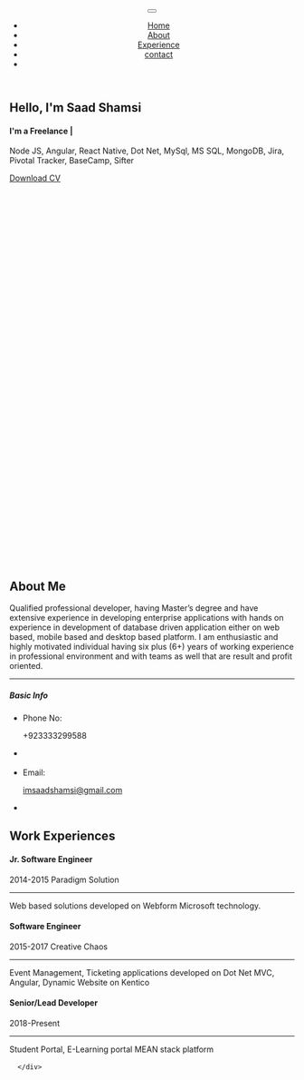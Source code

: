 <html lang="en"><head>
  <!-- Meta -->
  <meta charset="utf-8">
  <meta http-equiv="X-UA-Compatible" content="IE=edge">
  <meta content="Saad shamsi" name="author">
  <meta name="viewport" content="width=device-width, initial-scale=1">
  <meta name="description" content="Creating a professional, modern and sophisticated online resume website is easy with Martyn CV / Resume">
  <meta name="keywords" content="CV, resume, card, vcard, online cv, online resume, professional resume, portfolio, one page, bootstrap responsive, creative html template, creative design, parallax, personal">

  <!-- SITE TITLE -->
  <title>Saad CV - Resume / CV / Portfolio</title>
  <!-- Favicon Icon -->
  <link rel="shortcut icon" type="image/x-icon" href="assets/images/favicon.png">
  <!-- Animation CSS -->
  <link rel="stylesheet" href="assets/css/animate.css">
  <!-- Latest Bootstrap min CSS -->
  <link rel="stylesheet" href="assets/bootstrap/css/bootstrap.min.css">
  <!-- Google Font -->
  <link href="https://fonts.googleapis.com/css?family=Montserrat:100,100i,200,200i,300,300i,400,400i,500,500i,600,600i,700,700i,800,800i,900,900i" rel="stylesheet">
  <link href="https://fonts.googleapis.com/css?family=Roboto:100,100i,300,300i,400,400i,500,500i,700,700i,900,900i" rel="stylesheet">
  <!-- Icon Font CSS -->
  <link rel="stylesheet" href="assets/css/ionicons.min.css">
  <link rel="stylesheet" href="assets/css/themify-icons.css">
  <!-- FontAwesome CSS -->
  <link rel="stylesheet" href="assets/css/all.min.css">
  <!-- Flaticon Font CSS -->
  <link rel="stylesheet" href="assets/css/flaticon.css">
  <!--- owl carousel CSS-->
  <link rel="stylesheet" href="assets/owlcarousel/css/owl.carousel.min.css">
  <link rel="stylesheet" href="assets/owlcarousel/css/owl.theme.css">
  <link rel="stylesheet" href="assets/owlcarousel/css/owl.theme.default.min.css">
  <!-- Magnific Popup CSS -->
  <link rel="stylesheet" href="assets/css/magnific-popup.css">
  <!-- Scrollbar Css -->
  <link rel="stylesheet" href="assets/css/jquery.mCustomScrollbar.min.css">
  <!-- Style CSS -->
  <link rel="stylesheet" href="assets/css/style.css">
  <link rel="stylesheet" href="assets/css/responsive.css">

  <!-- <script>
  var sc_project=11981757;
  var sc_invisible=1;
  var sc_security="35d2687e";
  var sc_https=1;
  </script> -->
  <script src="https://www.statcounter.com/counter/counter.js" async=""></script>

  </head>

  <body data-spy="scroll" data-target=".navbar-nav" data-offset="110">
  <!--    <div id="demo_content" class="demo_switcher">
   <div class="demo">
    <ul class="list_none">
        <li><a href="https://1.envato.market/L1kKj" style="background-color:#88C74A" title="Buy Now"><i class="ion-android-cart"></i></a></li>
          <li><a href="javascript:void(0);" class="demo_icon" title="More Templates" style="background-color:#FF1D4D"><i class="ion-android-apps"></i></a></li>
      </ul>
      <div class="demo_list text-center">
        <h5 class="font_style1">More HTML Template</h5>
        <ul>
            <li><a href="https://bestwebcreator.com/dhyana/" title="Dhyana - Yoga Studio &amp; Meditation"><img src="https://previews.customer.envatousercontent.com/files/268614395/preview.__large_preview.jpg" alt="Dhyana - Yoga Studio &amp; Meditation"><span>Dhyana - Yoga Studio &amp; Meditation</span></a></li>
            <li><a href="https://bestwebcreator.com/organiq/" target="_blank" title="Organiq - Organic Food HTML Template"><img src="https://previews.customer.envatousercontent.com/files/265515383/Preview.__large_preview.jpg" alt=""><span>Organiq - Organic Food HTML Template</span></a></li>
            <li><a href="https://bestwebcreator.com/cafebiz/demo/" target="_blank" title="Cafe Biz | Restaurant &amp; Food"><img src="https://previews.customer.envatousercontent.com/files/264286444/Preview.__large_preview.jpg" alt=""><span>Cafe Biz | Restaurant &amp; Food</span></a></li>
            <li><a href="https://bestwebcreator.com/eduglobal/" target="_blank" title="Eduglobal - LMS Education &amp; Courses"><img src="https://previews.customer.envatousercontent.com/files/264403499/Preview.__large_preview.jpg" alt=""><span>Eduglobal - LMS Education &amp; Courses</span></a></li>
              <li><a href="https://bestwebcreator.com/anger/" target="_blank" title="Anger - Creative Responsive Multi-Purpose"><img src="https://previews.customer.envatousercontent.com/files/262587712/Preview.__large_preview.jpg" alt=""><span>Anger - Creative Responsive Multi-Purpose</span></a></li>
              <li><a href="https://bestwebcreator.com/ATZShop/" target="_blank" title="ATZ Shop - Online Shopping Store"><img src="https://previews.customer.envatousercontent.com/files/258749574/00_Preview-image.__large_preview.jpg" alt=""><span>ATZ Shop - Online Shopping Store</span></a></li>
              <li><a href="https://bestwebcreator.com/cryptocash/" target="_blank" title="Cryptocash – ICO Cryptocurrency &amp; ICO Landing Page HTML5 + Dashboard Template"><img src="https://previews.customer.envatousercontent.com/files/254151235/01_Preview.__large_preview.jpg" alt=""><span>ICO Cryptocurrency Landing Page</span></a></li>
              <li><a href="https://bestwebcreator.com/cryptoking-landing-page/" target="_blank" title="Cryptoking ICO - Bitcoin &amp; ICO Cryptocurrency Landing Page HTML Template"><img src="https://previews.customer.envatousercontent.com/files/249437744/01_Preview.__large_preview.jpg" alt=""><span>Bitcoin &amp; ICO Cryptocurrency Landing Page</span></a></li>
              <li><a href="https://bestwebcreator.com/bitcurrency-demo/" target="_blank" title="Bitcurrency - Bitcoin and Cryptocurrency Landing Page HTML Template"><img src="https://previews.customer.envatousercontent.com/files/245306307/01_Preview.__large_preview.png" alt=""><span>Bitcoin and Cryptocurrency Landing Page</span></a></li>
          </ul>
      </div>
  </div> -->
  <script>

  var removeClass = true;
  $(".demo_icon").click(function () {
    $("body").toggleClass('switch-open');
    $(this).toggleClass('switch-active');
      $(".demo_list").toggleClass('switch-active');
      removeClass = false;
  });

  $(".demo_list,.option_box,.color_icon ").click(function() {
      removeClass = false;
  });

  $("html").click(function () {
      if (removeClass) {
          $(".demo_list").removeClass('switch-active');
      $("body").removeClass('switch-open');
      $('.demo_icon').removeClass('switch-active');
      $('.option_box').parents('li').removeClass('switch-active');
      $('.option_box').removeClass('switch-active');
      }
      removeClass = true;
  });

  </script>

  <!-- LOADER -->
  <div class="preloader" style="display: none;">
      <div class="loader">
      <div class="loader-inner ball-scale">
            <div></div>
            <div></div>
            <div></div>
      </div>
    </div>
  </div>
  <!-- END LOADER -->

  <!-- START HEADER -->
  <header class="header_wrap fixed-top dark_skin hover_menu_style3 transparent-header nav-fixed">
    <div class="container">
      <nav class="navbar navbar-expand-lg">
        <a class="navbar-brand page-scroll" href="#home_section">
            <!-- <img class="logo_light" src="assets/images/logo_white.png" alt="logo">
              <img class="logo_dark" src="assets/images/logo_dark.png" alt="logo">
              <img class="logo_default" src="assets/images/logo_dark.png" alt="logo"> -->
          </a>
          <button class="navbar-toggler" type="button" data-toggle="collapse" data-target="#navbarSupportedContent" aria-controls="navbarSupportedContent" aria-expanded="false" aria-label="Toggle navigation"> <span class="ion-android-menu"></span> </button>
          <div class="collapse navbar-collapse justify-content-end" id="navbarSupportedContent">
            <a class="navbar-brand page-scroll" href="#home_section">
                  <!-- <img class="logo_light" src="assets/images/logo_white.png" alt="logo">
                  <img class="logo_dark" src="assets/images/logo_dark.png" alt="logo">
                  <img class="logo_default" src="assets/images/logo_dark.png" alt="logo"> -->
              </a>
              <ul class="navbar-nav">
                  <li>
                      <a class="nav-link page-scroll" href="#home_section">Home</a>
                  </li>
                  <li>
                      <a class="nav-link page-scroll" href="#about">About</a>
                  </li>
                  <!-- <li>
                      <a class="nav-link page-scroll" href="#services">Services</a>
                  </li>
                  <li>
                      <a class="nav-link page-scroll" href="#portfolio">Portfolio</a>
                  </li> -->
                  <li>
                      <a class="nav-link page-scroll" href="#experience">Experience</a>
                  </li>
                  <!-- <li>
                      <a class="nav-link page-scroll active" href="#blog">blog</a>
                  </li> -->
                  <li>
                      <a class="nav-link page-scroll" href="#contact">contact</a>
                  </li>
                  <li class="dropdown">
                      <!-- <a class="dropdown-toggle nav-link" href="#" data-toggle="dropdown">Pages</a> -->
                      <!-- <div class="dropdown-menu dropdown-reverse">
                          <ul>
                              <li><a class="dropdown-item nav-link nav_item" href="portfolio-detail-dark.html">portfolio detail dark</a></li>
                              <li><a class="dropdown-item nav-link nav_item" href="portfolio-detail-sidemenu-dark.html">portfolio detail sidemenu dark</a></li>
                              <li><a class="dropdown-item nav-link nav_item" href="portfolio-detail-sidemenu-white.html">portfolio detail sidemenu white</a></li>
                              <li><a class="dropdown-item nav-link nav_item" href="portfolio-detail-white.html">portfolio detail white</a></li>
                              <li><a class="dropdown-item nav-link nav_item" href="blog-detail-dark.html">blog detail dark</a></li>
                              <li><a class="dropdown-item nav-link nav_item" href="blog-detail-sidemenu-dark.html">blog detail sidemenu dark</a></li>
                              <li><a class="dropdown-item nav-link nav_item" href="blog-detail-sidemenu-white.html">blog detail sidemenu white</a></li>
                              <li><a class="dropdown-item nav-link nav_item" href="blog-detail-white.html">blog detail white</a></li>
                          </ul>
                      </div> -->
                  </li>
              </ul>
          </div>
      </nav>
    </div>
  </header>
  <!-- START HEADER -->

  <!-- START SECTION BANNER -->
  <section id="home_section" class="banner_section banner_shape">
      <div class="banner_slide_content pb-0">
          <div class="container"><!-- STRART CONTAINER -->
              <div class="row justify-content-between align-items-center">
                  <div class="col-xl-6 col-md-7">
                      <div class="banner_content banner_center_content">
                          <h2 class="animation animated fadeInUp" data-animation="fadeInUp" data-animation-delay="0.02s" style="animation-delay: 0.02s; opacity: 1;">Hello, I'm Saad Shamsi</h2>
                          <div id="typed-strings" class="d-none" style="display: none;">
                              <b>Full Stack Developer</b> <b>Technical Writer</b>
                          </div>
                          <h4 class="animation animated fadeInUp" data-animation="fadeInUp" data-animation-delay="0.03s" style="animation-delay: 0.03s; opacity: 1;">I'm a Freelance <span id="typed-text" class="text_default"></span><span class="typed-cursor">|</span></h4>
                          <p class="animation animated fadeInUp" data-animation="fadeInUp" data-animation-delay="0.04s" style="animation-delay: 0.04s; opacity: 1;">Node JS, Angular, React Native, Dot Net, MySql, MS SQL, MongoDB, Jira, Pivotal Tracker, BaseCamp, Sifter</p>
                          <a href="#" class="btn btn-default rounded-0 btn-aylen animation animated fadeInUp" data-animation="fadeInUp" data-animation-delay="0.05s" style="animation-delay: 0.05s; opacity: 1;">Download CV</a>
                      </div>
                  </div>
                  <div class="col-xl-5 col-md-5">
                    <div style="width: 445px;height: 669px;" class="banner_img animation animated fadeInUp" data-animation="fadeInUp" data-animation-delay="0.02s" style="animation-delay: 0.02s; opacity: 1;">
                        <!-- <img src="assets/images/my_image.png" alt="my_image"> -->
                      </div>
                  </div>
              </div>
          </div><!-- END CONTAINER-->
      </div>
      <!-- <div class="social_banner social_vertical">
        <ul class="list_none social_icons text-center">
              <li><a href="#" class="sc_facebook"><i class="ion-social-facebook"></i></a></li>
              <li><a href="#" class="sc_twitter"><i class="ion-social-twitter"></i></a></li>
              <li><a href="#" class="sc_google"><i class="ion-social-googleplus"></i></a></li>
              <li><a href="#" class="sc_youtube"><i class="ion-social-youtube-outline"></i></a></li>
              <li><a href="#" class="sc_instagram"><i class="ion-social-instagram-outline"></i></a></li>
          </ul>
      </div> -->
  </section>
  <!-- END SECTION BANNER -->

  <!-- START SECTION ABOUT US -->
  <section id="about">
      <div class="container">
          <div class="row">
                  <div class="col-md-4">
                    <!-- <div class="about_img animation animated fadeInUp" data-animation="fadeInUp" data-animation-delay="0.02s" style="animation-delay: 0.02s; opacity: 1;">
                        <img src="assets/images/about_img.png" alt="about_img">
                      </div> -->
                  </div>
                  <div class="col-md-8">
                    <div class="about_info animation animated fadeInUp" data-animation="fadeInUp" data-animation-delay="0.02s" style="animation-delay: 0.02s; opacity: 1;">
                          <div class="heading_s1 mb-3">
                            <h2>About Me</h2>
                          </div>
                          <p>Qualified professional developer, having Master’s degree and have extensive experience in developing enterprise applications
                              with hands on experience in development of database driven application either on web based, mobile based and desktop based platform.
                              I am enthusiastic and highly motivated individual having six plus (6+) years of working experience in professional environment and
                              with teams as well that are result and profit oriented.</p>
                          <!-- <p>All the Lorem Ipsum generators on the Internet tend to repeat predefined chunks as necessary.Iipsum dolor sit amet consectetur adipiscing elitllus blandit massa enim.</p> -->
                          <hr>
                          <div class="heading_s1 mb-4">
                              <h5>Basic Info</h5>
                          </div>
                          <ul class="profile_info list_none" style="
                          display: block;
                      ">
                              <!-- <li>
                                  <span class="title">Date of birth:</span>
                                  <p>20 August 1990</p>
                              </li> -->
                              <li>
                                  <span class="title">Phone No:</span>
                                  <p>+923333299588</p>
                              </li>
                              <li></li>
                              <br>
                              <li>
                                  <span class="title">Email:</span>
                                  <p><a href="mailto:imsaadshamsi@gmail.com">imsaadshamsi@gmail.com</a></p>
                              </li>
                              <li></li>
                              <!-- <li>
                                  <span class="title">Address:</span>
                                  <p> 123 Street, Old Trafford, London </p>
                              </li> -->
                              <!-- <li>
                                  <span class="title">Website:</span>
                                  <p> www.mywebsite.com </p>
                              </li> -->
                              <!-- <li>
                                  <span class="title">Freelance:</span>
                                  <p>Available</p>
                              </li> -->
                          </ul>
                      </div>
                  </div>
              </div>
      </div>
  </section>
  <!-- END SECTION ABOUT US -->

  <!-- START SECTION SERVICES -->
  <section id="services" class="bg_gray" style="display: none;">
    <div class="container">
        <div class="row justify-content-center">
            <div class="col-xl-6 col-lg-7 col-md-9 text-center">
                <div class="heading_s1 animation text-center animated fadeInUp" data-animation="fadeInUp" data-animation-delay="0.02s" style="animation-delay: 0.02s; opacity: 1;">
                    <h2>Awesome Services</h2>
                  </div>
                   <p class="animation animated fadeInUp" data-animation="fadeInUp" data-animation-delay="0.03s" style="animation-delay: 0.03s; opacity: 1;">Lorem ipsum dolor sit amet, consectetur adipiscing elit. Phasellus blandit massa enim. Nullam id varius nunc id varius nunc.</p>
              </div>
          </div>
          <div class="row animation animated fadeInUp" data-animation="fadeInUp" data-animation-delay="0.04s" style="animation-delay: 0.04s; opacity: 1;">
            <div class="col-lg-4 col-sm-6 text-center">
                <div class="icon_box icon_box_style_1">
                      <div class="box_icon mb-3">
                          <i class="ti-image"></i>
                      </div>
                      <div class="icon_box_content">
                          <h5>Graphic Design</h5>
                          <p>There are many variations of passages of Lorem Ipsum available, but the majority have suffered alteration</p>
                      </div>
                  </div>
              </div>
              <div class="col-lg-4 col-sm-6 text-center">
                <div class="icon_box icon_box_style_1">
                      <div class="box_icon mb-3">
                          <i class="ti-video-camera"></i>
                      </div>
                      <div class="icon_box_content">
                          <h5>Digital Marketing</h5>
                          <p>There are many variations of passages of Lorem Ipsum available, but the majority have suffered alteration</p>
                      </div>
                  </div>
              </div>
              <div class="col-lg-4 col-sm-6 text-center">
                <div class="icon_box icon_box_style_1">
                      <div class="box_icon mb-3">
                          <i class="ti-crown"></i>
                      </div>
                      <div class="icon_box_content">
                          <h5>Branding</h5>
                          <p>There are many variations of passages of Lorem Ipsum available, but the majority have suffered alteration</p>
                      </div>
                   </div>
              </div>
            <div class="col-lg-4 col-sm-6 text-center">
                <div class="icon_box icon_box_style_1">
                      <div class="box_icon mb-3">
                          <i class="ti-light-bulb"></i>
                      </div>
                      <div class="icon_box_content">
                          <h5>Development</h5>
                          <p>There are many variations of passages of Lorem Ipsum available, but the majority have suffered alteration</p>
                      </div>
                  </div>
              </div>
              <div class="col-lg-4 col-sm-6 text-center">
                <div class="icon_box icon_box_style_1">
                      <div class="box_icon mb-3">
                          <i class="ti-mobile"></i>
                      </div>
                      <div class="icon_box_content">
                          <h5>Mobile Application</h5>
                          <p>There are many variations of passages of Lorem Ipsum available, but the majority have suffered alteration</p>
                      </div>
                  </div>
              </div>
              <div class="col-lg-4 col-sm-6 text-center">
                <div class="icon_box icon_box_style_1">
                      <div class="box_icon mb-3">
              <i class="ti-camera"></i>
                      </div>
                      <div class="icon_box_content">
                          <h5>Photography</h5>
                          <p>There are many variations of passages of Lorem Ipsum available, but the majority have suffered alteration</p>
                      </div>
                  </div>
              </div>
          </div>
      </div>
  </section>
  <!-- END SECTION SERVICES -->

  <!-- START SECTION PORTFOLIO -->
  <section id="portfolio" class="pb_70" style="display: none;">
      <div class="container">
        <div class="row justify-content-center">
              <div class="col-xl-6 col-lg-7 col-md-9 text-center">
                  <div class="heading_s1 animation animated fadeInUp" data-animation="fadeInUp" data-animation-delay="0.02s" style="animation-delay: 0.02s; opacity: 1;">
                      <h2>My Portfolio</h2>
                  </div>
                  <p class="animation animated fadeInUp" data-animation="fadeInUp" data-animation-delay="0.03s" style="animation-delay: 0.03s; opacity: 1;">Lorem ipsum dolor sit amet, consectetur adipiscing elit. Phasellus blandit massa enim. Nullam id varius nunc id varius nunc.</p>
              </div>
          </div>
          <div class="row">
              <div class="col-12">
                  <div class="cleafix small_divider"></div>
              </div>
          </div>
          <div class="row mb-4 mb-md-5">
              <div class="col-md-12 text-center">
                  <ul class="list_none grid_filter filter_tab2 animation animated fadeInUp" data-animation="fadeInUp" data-animation-delay="0.04s" style="animation-delay: 0.04s; opacity: 1;">
                      <li><a href="#" class="current" data-filter="*">all</a></li>
                      <li><a href="#" data-filter=".brands">Branding</a></li>
                      <li><a href="#" data-filter=".web-design">Web Design</a></li>
                      <li><a href="#" data-filter=".development">Development</a></li>
                  </ul>
              </div>
          </div>
          <div class="row">
              <div class="col-md-12">
                  <ul class="grid_container gutter_medium work_col3 portfolio_gallery portfolio_style2 animation animated fadeInUp" data-animation="fadeInUp" data-animation-delay="0.04s" style="animation-delay: 0.04s; opacity: 1; position: relative; height: 526.625px;">
                    <li class="grid-sizer"></li>
                      <!-- START PORTFOLIO ITEM -->
                      <li class="grid_item web-design" style="position: absolute; left: 0%; top: 0px;">
                          <div class="portfolio_item" data-tilt="">
                              <a href="#" class="image_link">
                                  <img src="assets/images/portfolio_item_small1.jpg" alt="image">
                              </a>
                                  <div class="portfolio_content">
                                      <div class="link_container">
                                          <a href="assets/images/portfolio_item1.jpg" class="image_popup"><i class="ion-image"></i></a>
                                          <a href="portfolio-detail-white.html"><i class="ion-plus"></i></a>
                                      </div>
                                      <h5><a href="portfolio-detail-white.html">Branded Products</a></h5>
                                      <p>Web Design</p>
                                </div>
                          </div>
                      </li>
                      <!-- END PORTFOLIO ITEM -->
                      <!-- START PORTFOLIO ITEM -->
                      <li class="grid_item brands web-design development" style="position: absolute; left: 33.3292%; top: 0px;">
                          <div class="portfolio_item" data-tilt="">
                              <a href="#" class="image_link">
                                  <img src="assets/images/portfolio_item_small2.jpg" alt="image">
                              </a>
                                  <div class="portfolio_content">
                                      <div class="link_container">
                                          <a href="assets/images/portfolio_item2.jpg" class="image_popup"><i class="ion-image"></i></a>
                                          <a href="portfolio-detail-white.html"><i class="ion-plus"></i></a>
                                      </div>
                                      <h5><a href="portfolio-detail-white.html">Visiting Card</a></h5>
                                      <p>Branding, Web Design, Development</p>
                                </div>
                          </div>
                      </li>
                      <!-- END PORTFOLIO ITEM -->
                      <!-- START PORTFOLIO ITEM -->
                      <li class="grid_item brands web-design" style="position: absolute; left: 66.6584%; top: 0px;">
                          <div class="portfolio_item" data-tilt="">
                            <div class="carousel_slider owl-carousel owl-theme dots_white owl-loaded owl-drag" data-autoplay="true" data-loop="false" data-animate-in="fadeIn" data-animate-out="fadeOut" data-autoplay-timeout="3000" data-items="1">


                             <div class="owl-stage-outer"><div class="owl-stage" style="transform: translate3d(-350px, 0px, 0px); transition: all 0s ease 0s; width: 700px;"><div class="owl-item" style="width: 350px;"><a href="#" class="image_link">
                                      <img src="assets/images/portfolio_item_small3.jpg" alt="image">
                                  </a></div><div class="owl-item active" style="width: 350px;"><a href="#" class="image_link">
                                      <img src="assets/images/portfolio_item_small4.jpg" alt="image">
                                  </a></div></div></div><div class="owl-nav disabled"><div class="owl-prev"><i class="ion-ios-arrow-back"></i></div><div class="owl-next"><i class="ion-ios-arrow-forward"></i></div></div><div class="owl-dots"><div class="owl-dot"><span></span></div><div class="owl-dot active"><span></span></div></div></div>
                                  <div class="portfolio_content">
                                      <div class="link_container">
                                          <a href="assets/images/portfolio_item3.jpg" class="image_popup"><i class="ion-images"></i></a>
                                          <a href="assets/images/portfolio_item4.jpg" class="image_popup d-none"></a>
                                          <a href="portfolio-detail-white.html"><i class="ion-plus"></i></a>
                                      </div>
                                      <h5><a href="portfolio-detail-white.html">Coffee Cup Mockup</a></h5>
                                      <p>Branding, Web Design</p>
                                </div>
                          </div>
                      </li>
                      <!-- END PORTFOLIO ITEM -->
                      <!-- START PORTFOLIO ITEM -->
                      <li class="grid_item brands development" style="position: absolute; left: 0%; top: 263.328px;">
                          <div class="portfolio_item" data-tilt="">
                              <a href="#" class="image_link">
                                  <img src="assets/images/portfolio_item_small5.jpg" alt="image">
                              </a>
                                  <div class="portfolio_content">
                                      <div class="link_container">
                                          <a href="assets/images/portfolio_item5.jpg" class="image_popup"><i class="ion-image"></i></a>
                                          <a href="portfolio-detail-white.html"><i class="ion-plus"></i></a>
                                      </div>
                                      <h5><a href="portfolio-detail-white.html">Letter Design</a></h5>
                                      <p>Branding, Development</p>
                                </div>
                          </div>
                      </li>
                      <!-- END PORTFOLIO ITEM -->
                      <!-- START PORTFOLIO ITEM -->
                      <li class="grid_item brands web-design development" style="position: absolute; left: 33.3292%; top: 263.328px;">
                          <div class="portfolio_item" data-tilt="">
                              <a href="#" class="image_link">
                                  <img src="assets/images/portfolio_item_small6.jpg" alt="image">
                              </a>
                                  <div class="portfolio_content">
                                      <div class="link_container">
                                          <a href="assets/images/portfolio_item6.jpg" class="image_popup"><i class="ion-image"></i></a>
                                          <a href="portfolio-detail-white.html"><i class="ion-plus"></i></a>
                                      </div>
                                      <h5><a href="portfolio-detail-white.html">Branding Cap</a></h5>
                                      <p>Branding, Web Design, Development</p>
                                </div>
                          </div>
                      </li>
                      <!-- END PORTFOLIO ITEM -->
                      <!-- START PORTFOLIO ITEM -->
                      <li class="grid_item brands web-design development" style="position: absolute; left: 66.6584%; top: 263.328px;">
                          <div class="portfolio_item" data-tilt="">
                              <a href="#" class="image_link">
                                  <img src="assets/images/portfolio_item_small7.jpg" alt="image">
                              </a>
                                  <div class="portfolio_content">
                                      <div class="link_container">
                                          <a href="assets/images/portfolio_item7.jpg" class="image_popup"><i class="ion-image"></i></a>
                                          <a href="portfolio-detail-white.html"><i class="ion-plus"></i></a>
                                      </div>
                                      <h5><a href="portfolio-detail-white.html">Branding Cream</a></h5>
                                      <p>Branding, Web Design, Development</p>
                                </div>
                          </div>
                      </li>
                      <!-- END PORTFOLIO ITEM -->
                  </ul>
              </div>
          </div>
      </div>
  </section>
  <!-- END SECTION PORTFOLIO -->

  <!-- START SECTION COUNTER -->
  <section class="counter_wrap bg_gray" style="display: none;">
      <div class="container">
          <div class="row">
              <div class="col-lg-3 col-md-3 col-6">
                  <div class="box_counter counter_dark text-center animation animated fadeInUp" data-animation="fadeInUp" data-animation-delay="0.02s" style="animation-delay: 0.02s; opacity: 1;">
                      <i class="flaticon-briefing"></i>
                      <h3 class="counter_text"><span class="counter">800</span>+</h3>
                      <p>Projects Completed</p>
                  </div>
              </div>
              <div class="col-lg-3 col-md-3 col-6">
                  <div class="box_counter counter_dark text-center animation animated fadeInUp" data-animation="fadeInUp" data-animation-delay="0.03s" style="animation-delay: 0.03s; opacity: 1;">
                      <i class="flaticon-laugh"></i>
                      <h3 class="counter_text"><span class="counter">524</span></h3>
                      <p>Happy Clients</p>
                  </div>
              </div>
              <div class="col-lg-3 col-md-3 col-6">
                  <div class="box_counter counter_dark text-center animation animated fadeInUp" data-animation="fadeInUp" data-animation-delay="0.04s" style="animation-delay: 0.04s; opacity: 1;">
                      <i class="flaticon-coffee-cup"></i>
                      <h3 class="counter_text"><span class="counter">654</span></h3>
                      <p>Cup Of Tea</p>
                  </div>
              </div>
              <div class="col-lg-3 col-md-3 col-6">
                  <div class="box_counter counter_dark text-center animation animated fadeInUp" data-animation="fadeInUp" data-animation-delay="0.05s" style="animation-delay: 0.05s; opacity: 1;">
                      <i class="flaticon-trophy"></i>
                      <h3 class="counter_text"><span class="counter">225</span></h3>
                      <p>Awards Won</p>
                  </div>
              </div>
          </div>
      </div>
  </section>
  <!-- END SECTION COUNTER -->

  <!-- START WORK EXPERIENCES -->
  <section id="experience">
    <div class="container">
        <div class="row justify-content-center">
            <div class="col-xl-6 col-lg-7 col-md-9 text-center">
                <div class="heading_s1 animation animated fadeInUp" data-animation="fadeInUp" data-animation-delay="0.02s" style="animation-delay: 0.02s; opacity: 1;">
                    <h2>Work Experiences</h2>
                  </div>
                  <!-- <p class="animation animated fadeInUp" data-animation="fadeInUp" data-animation-delay="0.03s" style="animation-delay: 0.03s; opacity: 1;">Lorem ipsum dolor sit amet, consectetur adipiscing elit. Phasellus blandit massa enim. Nullam id varius nunc id varius nunc.</p> -->
              </div>
          </div>
          <div class="row animation animated fadeInUp" data-animation="fadeInUp" data-animation-delay="0.04s" style="animation-delay: 0.04s; opacity: 1;">
              <div class="col-lg-4 col-sm-6">
                  <div class="icon_box icon_box_style_2">
                      <div class="icon_box_content">
                          <h4>Jr. Software Engineer</h4>
                          <p><span class="text_default">2014-2015</span> Paradigm Solution</p>
                          <hr>
                          <p>Web based solutions developed on Webform Microsoft technology.</p>
                      </div>
                  </div>
              </div>
              <div class="col-lg-4 col-sm-6">
                  <div class="icon_box icon_box_style_2">
                      <div class="icon_box_content">
                          <h4>Software Engineer</h4>
                          <p><span class="text_default">2015-2017</span> Creative Chaos</p>
                          <hr>
                          <p>Event Management, Ticketing applications developed on Dot Net MVC, Angular, Dynamic Website on Kentico</p>
                      </div>
                  </div>
              </div>
              <div class="col-lg-4 col-sm-6">
                  <div class="icon_box icon_box_style_2">
                      <div class="icon_box_content">
                          <h4>Senior/Lead Developer</h4>
                          <p><span class="text_default">2018-Present</span> </p>
                          <hr>
                          <p>Student Portal, E-Learning portal MEAN stack platform</p>
                      </div>
                  </div>
              </div>
          </div>

      </div>
  </section>
  <!-- END WORK EXPERIENCES -->

  <!-- START SECTION TESTIMONIAL -->
  <section class="bg_gray" style="display: none;">
    <div class="container">
        <div class="row justify-content-center">
            <div class="col-xl-6 col-lg-7 col-md-9 text-center">
                <div class="heading_s1 animation animated fadeInUp" data-animation="fadeInUp" data-animation-delay="0.02s" style="animation-delay: 0.02s; opacity: 1;">
                    <h2>Clients Testimonials</h2>
                  </div>
                  <p class="animation animated fadeInUp" data-animation="fadeInUp" data-animation-delay="0.03s" style="animation-delay: 0.03s; opacity: 1;">Lorem ipsum dolor sit amet, consectetur adipiscing elit. Phasellus blandit massa enim. Nullam id varius nunc id varius nunc.</p>
                  <div class="cleafix small_divider"></div>
              </div>
          </div>
          <div class="row justify-content-center">
            <div class="col-md-12 animation animated fadeInUp" data-animation="fadeInUp" data-animation-delay="0.04s" style="animation-delay: 0.04s; opacity: 1;">
                <div class="carousel_slider testimonial_style1 owl-carousel owl-theme owl-loaded owl-drag" data-margin="20" data-dots="false" data-loop="true" data-autoplay="true" data-responsive="{&quot;0&quot;:{&quot;items&quot;: &quot;1&quot;}, &quot;768&quot;:{&quot;items&quot;: &quot;2&quot;}, &quot;1199&quot;:{&quot;items&quot;: &quot;3&quot;}}">




                  <div class="owl-stage-outer"><div class="owl-stage" style="transform: translate3d(-1506px, 0px, 0px); transition: all 0.25s ease 0s; width: 3767px;"><div class="owl-item cloned" style="width: 356.667px; margin-right: 20px;"><div class="item">
                        <div class="testimonial_box">
                            <div class="testimonial_user">
                                  <div class="testimonial_img">
                                      <img src="assets/images/client_img2.jpg" alt="client">
                                  </div>
                                  <div class="client_info">
                                      <h6>Alden Smith</h6>
                                      <span>Creative Designer</span>
                                  </div>
                              </div>
                              <div class="testi_meta">
                                  <p>Sed ut perspiciatis unde omnis iste natus error sit voluptatem accusantium doloremque laudantium, quaeillo inventore veritatis et quasi architecto explicabo.</p>
                              </div>
                          </div>
                      </div></div><div class="owl-item cloned" style="width: 356.667px; margin-right: 20px;"><div class="item">
                        <div class="testimonial_box">
                            <div class="testimonial_user">
                                  <div class="testimonial_img">
                                      <img src="assets/images/client_img3.jpg" alt="client">
                                  </div>
                                  <div class="client_info">
                                      <h6>Daisy Lana</h6>
                                      <span>Creative Director</span>
                                  </div>
                              </div>
                              <div class="testi_meta">
                                <p>Sed ut perspiciatis unde omnis iste natus error sit voluptatem accusantium doloremque laudantium, quaeillo inventore veritatis et quasi architecto explicabo.</p>
                              </div>
                          </div>
                      </div></div><div class="owl-item cloned" style="width: 356.667px; margin-right: 20px;"><div class="item">
                        <div class="testimonial_box">
                            <div class="testimonial_user">
                                  <div class="testimonial_img">
                                      <img src="assets/images/client_img4.jpg" alt="client">
                                  </div>
                                  <div class="client_info">
                                      <h6>Helena Amos</h6>
                                      <span>Creative Designer</span>
                                  </div>
                              </div>
                              <div class="testi_meta">
                                <p>Sed ut perspiciatis unde omnis iste natus error sit voluptatem accusantium doloremque laudantium, quaeillo inventore veritatis et quasi architecto explicabo.</p>
                              </div>
                          </div>
                      </div></div><div class="owl-item" style="width: 356.667px; margin-right: 20px;"><div class="item">
                        <div class="testimonial_box">
                            <div class="testimonial_user">
                                  <div class="testimonial_img">
                                      <img src="assets/images/client_img1.jpg" alt="client">
                                  </div>
                                  <div class="client_info">
                                      <h6>Lissa Castro</h6>
                                      <span>Developer</span>
                                  </div>
                              </div>
                              <div class="testi_meta">
                                <p>Sed ut perspiciatis unde omnis iste natus error sit voluptatem accusantium doloremque laudantium, quaeillo inventore veritatis et quasi architecto explicabo.</p>
                              </div>
                          </div>
                      </div></div><div class="owl-item active" style="width: 356.667px; margin-right: 20px;"><div class="item">
                        <div class="testimonial_box">
                            <div class="testimonial_user">
                                  <div class="testimonial_img">
                                      <img src="assets/images/client_img2.jpg" alt="client">
                                  </div>
                                  <div class="client_info">
                                      <h6>Alden Smith</h6>
                                      <span>Creative Designer</span>
                                  </div>
                              </div>
                              <div class="testi_meta">
                                  <p>Sed ut perspiciatis unde omnis iste natus error sit voluptatem accusantium doloremque laudantium, quaeillo inventore veritatis et quasi architecto explicabo.</p>
                              </div>
                          </div>
                      </div></div><div class="owl-item active" style="width: 356.667px; margin-right: 20px;"><div class="item">
                        <div class="testimonial_box">
                            <div class="testimonial_user">
                                  <div class="testimonial_img">
                                      <img src="assets/images/client_img3.jpg" alt="client">
                                  </div>
                                  <div class="client_info">
                                      <h6>Daisy Lana</h6>
                                      <span>Creative Director</span>
                                  </div>
                              </div>
                              <div class="testi_meta">
                                <p>Sed ut perspiciatis unde omnis iste natus error sit voluptatem accusantium doloremque laudantium, quaeillo inventore veritatis et quasi architecto explicabo.</p>
                              </div>
                          </div>
                      </div></div><div class="owl-item active" style="width: 356.667px; margin-right: 20px;"><div class="item">
                        <div class="testimonial_box">
                            <div class="testimonial_user">
                                  <div class="testimonial_img">
                                      <img src="assets/images/client_img4.jpg" alt="client">
                                  </div>
                                  <div class="client_info">
                                      <h6>Helena Amos</h6>
                                      <span>Creative Designer</span>
                                  </div>
                              </div>
                              <div class="testi_meta">
                                <p>Sed ut perspiciatis unde omnis iste natus error sit voluptatem accusantium doloremque laudantium, quaeillo inventore veritatis et quasi architecto explicabo.</p>
                              </div>
                          </div>
                      </div></div><div class="owl-item cloned" style="width: 356.667px; margin-right: 20px;"><div class="item">
                        <div class="testimonial_box">
                            <div class="testimonial_user">
                                  <div class="testimonial_img">
                                      <img src="assets/images/client_img1.jpg" alt="client">
                                  </div>
                                  <div class="client_info">
                                      <h6>Lissa Castro</h6>
                                      <span>Developer</span>
                                  </div>
                              </div>
                              <div class="testi_meta">
                                <p>Sed ut perspiciatis unde omnis iste natus error sit voluptatem accusantium doloremque laudantium, quaeillo inventore veritatis et quasi architecto explicabo.</p>
                              </div>
                          </div>
                      </div></div><div class="owl-item cloned" style="width: 356.667px; margin-right: 20px;"><div class="item">
                        <div class="testimonial_box">
                            <div class="testimonial_user">
                                  <div class="testimonial_img">
                                      <img src="assets/images/client_img2.jpg" alt="client">
                                  </div>
                                  <div class="client_info">
                                      <h6>Alden Smith</h6>
                                      <span>Creative Designer</span>
                                  </div>
                              </div>
                              <div class="testi_meta">
                                  <p>Sed ut perspiciatis unde omnis iste natus error sit voluptatem accusantium doloremque laudantium, quaeillo inventore veritatis et quasi architecto explicabo.</p>
                              </div>
                          </div>
                      </div></div><div class="owl-item cloned" style="width: 356.667px; margin-right: 20px;"><div class="item">
                        <div class="testimonial_box">
                            <div class="testimonial_user">
                                  <div class="testimonial_img">
                                      <img src="assets/images/client_img3.jpg" alt="client">
                                  </div>
                                  <div class="client_info">
                                      <h6>Daisy Lana</h6>
                                      <span>Creative Director</span>
                                  </div>
                              </div>
                              <div class="testi_meta">
                                <p>Sed ut perspiciatis unde omnis iste natus error sit voluptatem accusantium doloremque laudantium, quaeillo inventore veritatis et quasi architecto explicabo.</p>
                              </div>
                          </div>
                      </div></div></div></div><div class="owl-nav disabled"><div class="owl-prev"><i class="ion-ios-arrow-back"></i></div><div class="owl-next"><i class="ion-ios-arrow-forward"></i></div></div><div class="owl-dots disabled"></div></div>
              </div>
          </div>
      </div>
  </section>
  <!-- END SECTION TESTIMONIAL -->

  <!-- START SECTION BLOG -->
  <section id="blog" class="pb_20" style="display: none;">
    <div class="container">
        <div class="row justify-content-center">
            <div class="col-xl-6 col-lg-7 col-md-9 text-center">
                <div class="heading_s1 animation animated fadeInUp" data-animation="fadeInUp" data-animation-delay="0.02s" style="animation-delay: 0.02s; opacity: 1;">
                    <h2>My Letest Blog</h2>
                  </div>
                  <p class="animation animated fadeInUp" data-animation="fadeInUp" data-animation-delay="0.03s" style="animation-delay: 0.03s; opacity: 1;">Lorem ipsum dolor sit amet, consectetur adipiscing elit. Phasellus blandit massa enim. Nullam id varius nunc id varius nunc.</p>
              </div>
          </div>
          <div class="row">
            <div class="col-12">
                <div class="clearfix small_divider"></div>
              </div>
          </div>
          <div class="row justify-content-center animation animated fadeInUp" data-animation="fadeInUp" data-animation-delay="0.04s" style="animation-delay: 0.04s; opacity: 1;">
            <div class="col-lg-4 col-md-6">
                <div class="blog_post">
                    <div class="blog_img">
                          <a href="blog-detail-white.html">
                              <img src="assets/images/blog_small_img1.jpg" alt="blog_small_img1">
                          </a>
                      </div>
                      <div class="blog_content">
                        <div class="blog_text">
                            <div class="post_category"><a href="#">UI/UX Design</a></div>
                              <h5 class="blog_title"><a href="blog-detail-white.html">Look Up At The Innovative Ways Team Work </a></h5>
                              <ul class="list_none blog_meta">
                                  <li><a href="#"><i class="ion-calendar"></i>April 14, 2018</a></li>
                                  <li><a href="#"><i class="ion-chatboxes"></i>2 Comment</a></li>
                            </ul>
                              <p>If you are going to use a passage of Lorem Ipsum, you need to be sure there isn't anything embarrassing hidden in the middle of text</p>
                              <a href="blog-detail-white.html" class="read_more">Read More</a>
                          </div>
                      </div>
                  </div>
              </div>
              <div class="col-lg-4 col-md-6">
                <div class="blog_post">
                    <div class="blog_img">
                          <a href="blog-detail-white.html">
                              <img src="assets/images/blog_small_img2.jpg" alt="blog_small_img2">
                          </a>
                      </div>
                      <div class="blog_content">
                        <div class="blog_text">
                            <div class="post_category"><a href="#">Branding</a></div>
                              <h5 class="blog_title"><a href="blog-detail-white.html">How To Create A Website For Your Business?</a></h5>
                              <ul class="list_none blog_meta">
                                  <li><a href="#"><i class="ion-calendar"></i>April 14, 2018</a></li>
                                  <li><a href="#"><i class="ion-chatboxes"></i>2 Comment</a></li>
                            </ul>
                              <p>Ipsum generators on the Internet tend to repeat predefined chunks as necessary, making this the first true generator on the Internet.</p>
                              <a href="blog-detail-white.html" class="read_more">Read More</a>
                          </div>
                      </div>
                  </div>
              </div>
              <div class="col-lg-4 col-md-6">
                <div class="blog_post">
                    <div class="blog_img">
                          <a href="blog-detail-white.html">
                              <img src="assets/images/blog_small_img3.jpg" alt="blog_small_img3">
                          </a>
                      </div>
                      <div class="blog_content">
                        <div class="blog_text">
                            <div class="post_category"><a href="#">Developing</a></div>
                              <h5 class="blog_title"><a href="blog-detail-white.html">How To Perfect You Get Free expensive Directories</a></h5>
                              <ul class="list_none blog_meta">
                                  <li><a href="#"><i class="ion-calendar"></i>April 14, 2018</a></li>
                                  <li><a href="#"><i class="ion-chatboxes"></i>2 Comment</a></li>
                            </ul>
                              <p>It uses a dictionary of over combined with a handful of model sentence structures, to generate Lorem Ipsum which looks reasonable</p>
                              <a href="blog-detail-white.html" class="read_more">Read More</a>
                          </div>
                      </div>
                  </div>
              </div>
          </div>
      </div>
  </section>
  <!-- END SECTION BLOG -->

  <!-- START SECTION CONTACT -->
  <section id="contact" class="small_pt">
    <div class="container">
        <div class="row">
            <div class="col-12">
                <div class="heading_s1 animation" data-animation="fadeInUp" data-animation-delay="0.02s" style="animation-delay: 0.02s; opacity: 0;">
                    <h2>Contact Me</h2>
                  </div>
              </div>
          </div>
        <div class="row">
            <div class="col-md-6">
                <div class="field_form form_style3 animation" data-animation="fadeInUp" data-animation-delay="0.02s" style="animation-delay: 0.02s; opacity: 0;">
                      <form method="post" name="enq">
                      <div class="row">
                          <div class="form-group col-12">
                              <input required="required" placeholder="Enter Name *" id="first-name" class="form-control" name="name" type="text">
                           </div>
                          <div class="form-group col-12">
                              <input required="required" placeholder="Enter Email *" id="email" class="form-control" name="email" type="email">
                          </div>
                          <div class="form-group col-12">
                              <input placeholder="Enter Subject" id="subject" class="form-control" name="subject" type="text">
                          </div>
                          <div class="form-group col-lg-12">
                              <textarea required="required" placeholder="Message *" id="description" class="form-control" name="message" rows="5"></textarea>
                          </div>
                          <div class="col-lg-12">
                              <button type="submit" title="Submit Your Message!" class="btn btn-default rounded-0 btn-aylen" id="submitButton" name="submit" value="Submit">Submit</button>
                          </div>
                          <div class="col-lg-12 text-center">
                              <div id="alert-msg" class="alert-msg text-center"></div>
                          </div>
                      </div>
                  </form>
                  </div>
              </div>
              <div class="col-md-6">
                <div style="display: none;" class="contact_map mt-4 mt-md-0 animation" data-animation="fadeInUp" data-animation-delay="0.03s" style="animation-delay: 0.03s; opacity: 0;">
                      <iframe src="https://www.google.com/maps/embed?pb=!1m18!1m12!1m3!1d193229.77301255226!2d-74.05531241936525!3d40.823236500441624!2m3!1f0!2f0!3f0!3m2!1i1024!2i768!4f13.1!3m3!1m2!1s0x89c2f613438663b5%3A0xce20073c8862af08!2sW+123rd+St%2C+New+York%2C+NY%2C+USA!5e0!3m2!1sen!2sin!4v1533565007513" allowfullscreen=""></iframe>
                  </div>
              </div>
          </div>
      </div>
  </section>
  <!-- START SECTION CONTACT -->

  <!-- START FOOTER SECTION -->
  <footer class="bg_gray" style="display: none;">
    <div class="top_footer">
          <div class="container">
              <div class="row">
                  <div class="col-12 text-center">
                    <div class="footer_logo">
                        <a href="index.html"><img alt="logo" src="assets/images/logo_dark.png"></a>
                      </div>
                      <h6 class="widget_title pt-3">Subscribe Our Newsletter</h6>
                      <div class="newsletter_form newslattter_small">
                          <form>
                            <div class="outline_input-black">
                              <input type="text" required="" placeholder="Enter Email Address">
                              </div>
                              <button type="submit" title="Subscribe" class="btn btn-default rounded-0 btn-aylen" name="submit" value="Submit">
                                subscribe
                              </button>
                          </form>
                      </div>
                      <ul class="list_none social_icons pt-4">
                        <li><a href="#" class="sc_facebook"><i class="ion-social-facebook"></i></a></li>
                          <li><a href="#" class="sc_twitter"><i class="ion-social-twitter"></i></a></li>
                          <li><a href="#" class="sc_google"><i class="ion-social-googleplus"></i></a></li>
                          <li><a href="#" class="sc_youtube"><i class="ion-social-youtube-outline"></i></a></li>
                          <li><a href="#" class="sc_instagram"><i class="ion-social-instagram-outline"></i></a></li>
                      </ul>
                  </div>
              </div>
          </div>
      </div>
      <div class="container" style="display: none;">
          <div class="row">
              <div class="col-12">
                  <div class="bottom_footer border-top">
                      <div class="row">
                          <div class="col-12">
                              <p class="copyright m-0 text-center">© 2019 All Rights Reserved By <a href="#" class="text_default">Bestwebcreator</a></p>
                          </div>
                      </div>
                  </div>
              </div>
          </div>
      </div>
  </footer>
  <!-- END FOOTER SECTION -->

  <a href="#" class="scrollup" style=""><i class="ion-ios-arrow-up"></i></a>

  <!-- Latest jQuery -->
  <script src="assets/js/jquery-1.12.4.min.js"></script>
  <!-- jquery-ui -->
  <script src="assets/js/jquery-ui.js"></script>
  <!-- popper min js -->
  <script src="assets/js/popper.min.js"></script>
  <!-- Latest compiled and minified Bootstrap -->
  <script src="assets/bootstrap/js/bootstrap.min.js"></script>
  <!-- owl-carousel min js  -->
  <script src="assets/owlcarousel/js/owl.carousel.min.js"></script>
  <!-- magnific-popup min js  -->
  <script src="assets/js/magnific-popup.min.js"></script>
  <!-- waypoints min js  -->
  <script src="assets/js/waypoints.min.js"></script>
  <!-- parallax js  -->
  <script src="assets/js/parallax.js"></script>
  <!-- countdown js  -->
  <script src="assets/js/jquery.countdown.min.js"></script>
  <!-- jquery.counterup.min js -->
  <script src="assets/js/jquery.counterup.min.js"></script>
  <!-- imagesloaded js -->
  <script src="assets/js/imagesloaded.pkgd.min.js"></script>
  <!-- isotope min js -->
  <script src="assets/js/isotope.min.js"></script>
  <!-- vanilla-tilt.babel.min js -->
  <script src="assets/js/vanilla-tilt.babel.min.js"></script>
  <!-- typed.min js -->
  <script src="assets/js/typed.min.js"></script>
  <!-- typed text js -->
  <script src="assets/js/typed-text.js"></script>
  <!-- mCustomScrollbar.concat.min js -->
  <script src="assets/js/jquery.mCustomScrollbar.concat.min.js"></script>
  <!-- scripts js -->
  <script src="assets/js/scripts.js"></script>


  <style type="text/css" data-typed-js-css="true">
          .typed-cursor{
            opacity: 1;
          }
          .typed-cursor.typed-cursor--blink{
            animation: typedjsBlink 0.7s infinite;
            -webkit-animation: typedjsBlink 0.7s infinite;
                    animation: typedjsBlink 0.7s infinite;
          }
          @keyframes typedjsBlink{
            50% { opacity: 0.0; }
          }
          @-webkit-keyframes typedjsBlink{
            0% { opacity: 1; }
            50% { opacity: 0.0; }
            100% { opacity: 1; }
          }
        </style></body></html>
